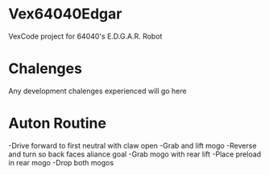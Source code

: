 # Vex64040Edgar
VexCode project for 64040's E.D.G.A.R. Robot

# Chalenges
Any development chalenges experienced will go here

# Auton Routine
-Drive forward to first neutral with claw open
-Grab and lift mogo
-Reverse and turn so back faces aliance goal
-Grab mogo with rear lift
-Place preload in rear mogo
-Drop both mogos

